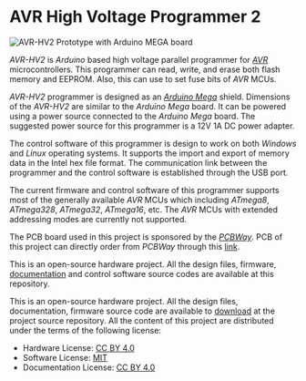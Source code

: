 AVR High Voltage Programmer 2
==========================

![AVR-HV2 Prototype with Arduino MEGA board](https://raw.githubusercontent.com/dilshan/avr-hv2/master/resources/hv2-mid-08032020B.png)

*AVR-HV2* is *Arduino* based high voltage parallel programmer for *[AVR](https://www.microchip.com/design-centers/8-bit/avr-mcus)* microcontrollers. This programmer can read, write, and erase both flash memory and EEPROM. Also, this can use to set fuse bits of *AVR* MCUs. 

*AVR-HV2* programmer is designed as an *[Arduino Mega](https://www.arduino.cc/en/Main/ArduinoBoardMega2560)* shield. Dimensions of the *AVR-HV2* are similar to the *Arduino Mega* board. It can be powered using a power source connected to the *Arduino Mega* board. The suggested power source for this programmer is a 12V 1A DC power adapter. 

The control software of this programmer is design to work on both *Windows* and *Linux* operating systems. It supports the import and export of memory data in the Intel hex file format. The communication link between the programmer and the control software is established through the USB port. 

The current firmware and control software of this programmer supports most of the generally available *AVR* MCUs which including *ATmega8*, *ATmega328*, *ATmega32*, *ATmega16*, etc. The *AVR* MCUs with extended addressing modes are currently not supported. 

The PCB board used in this project is sponsored by the *[PCBWay](https://www.pcbway.com/)*. PCB of this project can directly order from *PCBWay* through this [link](https://www.pcbway.com/project/shareproject/AVR_High_Voltage_Programmer_2.html).

This is an open-source hardware project. All the design files, firmware, [documentation](https://github.com/dilshan/avr-hv2/wiki) and control software source codes are available at this repository.

This is an open-source hardware project. All the design files, documentation, firmware source code are available to [download](https://github.com/dilshan/avr-hv2/releases) at the project source repository. All the content of this project are distributed under the terms of the following license:

- Hardware License: [CC BY 4.0](https://creativecommons.org/licenses/by/4.0/)
- Software License: [MIT](https://github.com/dilshan/avr-hv2/blob/master/LICENSE)
- Documentation License: [CC BY 4.0](https://creativecommons.org/licenses/by/4.0/)
